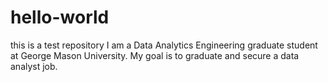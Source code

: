 # hello-world
this is a test repository
I am a Data Analytics Engineering graduate student at George Mason University.  My goal is to graduate and secure a data analyst job.
